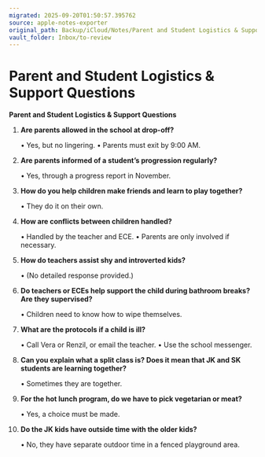 ```yaml
---
migrated: 2025-09-20T01:50:57.395762
source: apple-notes-exporter
original_path: Backup/iCloud/Notes/Parent and Student Logistics & Support Questions.md
vault_folder: Inbox/to-review
---
```

# Parent and Student Logistics & Support Questions

**Parent and Student Logistics & Support Questions**

1.	**Are parents allowed in the school at drop-off?**

	•	Yes, but no lingering.
	•	Parents must exit by 9:00 AM.

2.	**Are parents informed of a student’s progression regularly?**

	•	Yes, through a progress report in November.

3.	**How do you help children make friends and learn to play together?**

	•	They do it on their own.

4.	**How are conflicts between children handled?**

	•	Handled by the teacher and ECE.
	•	Parents are only involved if necessary.

5.	**How do teachers assist shy and introverted kids?**

	•	(No detailed response provided.)

6.	**Do teachers or ECEs help support the child during bathroom breaks? Are they supervised?**

	•	Children need to know how to wipe themselves.

7.	**What are the protocols if a child is ill?**

	•	Call Vera or Renzil, or email the teacher.
	•	Use the school messenger.

8.	**Can you explain what a split class is? Does it mean that JK and SK students are learning together?**

	•	Sometimes they are together.

9.	**For the hot lunch program, do we have to pick vegetarian or meat?**

	•	Yes, a choice must be made.

10.	**Do the JK kids have outside time with the older kids?**

	•	No, they have separate outdoor time in a fenced playground area.
